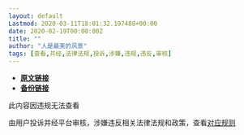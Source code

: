 ```yaml
---
layout: default
Lastmod: 2020-03-11T18:01:32.197488+00:00
date: 2020-02-19T00:00:00Z
title: ""
author: "人是最美的风景"
tags: [查看,并经,法律法规,投诉,涉嫌,违规,违反,审核]
---
```


* [**原文链接**](https://mp.weixin.qq.com/s/ycDUbuo6QIJ_4xfzVAQcPQ)
* [**备份链接**]()


此内容因违规无法查看

由用户投诉并经平台审核，涉嫌违反相关法律法规和政策，查看[对应规则](http://mp.weixin.qq.com/mp/opshowpage?action=oplaw&id=1&t=operation/faq_index#wechat_redirect)


